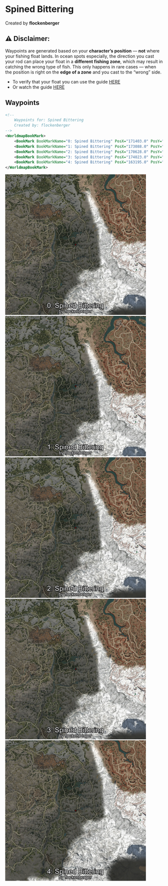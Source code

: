 # Spined Bittering
Created by **flockenberger**

## ⚠️ Disclaimer:
Waypoints are generated based on your __**character’s position**__ — __not__ where your fishing float lands.
In ocean spots especially, the direction you cast your rod can place your float in a **different fishing zone**, which may result in catching the wrong type of fish.
This only happens in rare cases — when the position is right on the **edge of a zone** and you cast to the “wrong” side.

- To verify that your float you can use the guide [HERE](https://flockenberger.github.io/bdo-fish-position/)
- Or watch the guide [HERE](https://youtu.be/t-VXcRoNojk)

## Waypoints
```xml
<!--
    Waypoints for: Spined Bittering
    Created by: flockenberger
-->
<WorldmapBookMark>
    <BookMark BookMarkName="0: Spined Bittering" PosX="171403.0" PosY="14008.0" PosZ="-352079.0" />
    <BookMark BookMarkName="1: Spined Bittering" PosX="173088.0" PosY="11525.0" PosZ="-329162.0" />
    <BookMark BookMarkName="2: Spined Bittering" PosX="170628.0" PosY="13891.0" PosZ="-353883.0" />
    <BookMark BookMarkName="3: Spined Bittering" PosX="174023.0" PosY="13797.0" PosZ="-352939.0" />
    <BookMark BookMarkName="4: Spined Bittering" PosX="163195.0" PosY="16059.0" PosZ="-386874.0" />
</WorldmapBookMark>
```

<img src="./Spined Bittering_0_Preview.webp" width="450"/> <img src="./Spined Bittering_1_Preview.webp" width="450"/> <img src="./Spined Bittering_2_Preview.webp" width="450"/> <img src="./Spined Bittering_3_Preview.webp" width="450"/> <img src="./Spined Bittering_4_Preview.webp" width="450"/> 